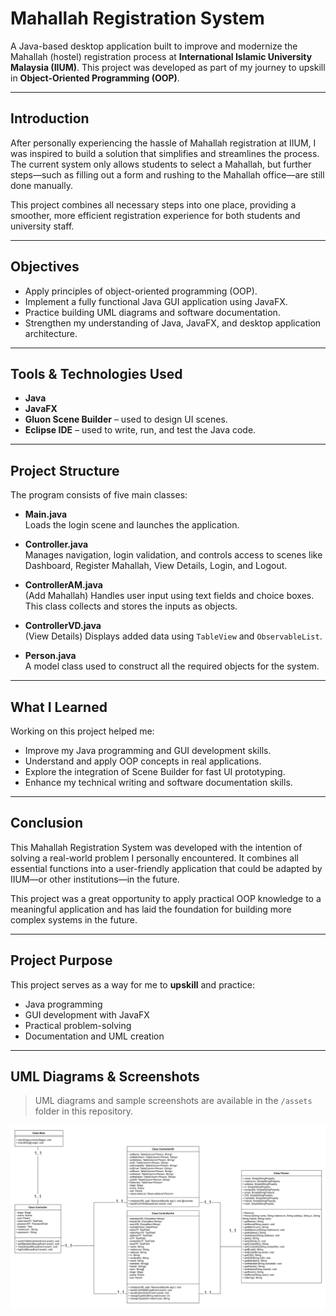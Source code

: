 # Mahallah Registration System

A Java-based desktop application built to improve and modernize the Mahallah (hostel) registration process at **International Islamic University Malaysia (IIUM)**. This project was developed as part of my journey to upskill in **Object-Oriented Programming (OOP)**.

---

## Introduction

After personally experiencing the hassle of Mahallah registration at IIUM, I was inspired to build a solution that simplifies and streamlines the process. The current system only allows students to select a Mahallah, but further steps—such as filling out a form and rushing to the Mahallah office—are still done manually.

This project combines all necessary steps into one place, providing a smoother, more efficient registration experience for both students and university staff.

---

## Objectives

- Apply principles of object-oriented programming (OOP).
- Implement a fully functional Java GUI application using JavaFX.
- Practice building UML diagrams and software documentation.
- Strengthen my understanding of Java, JavaFX, and desktop application architecture.

---

## Tools & Technologies Used

- **Java**
- **JavaFX**
- **Gluon Scene Builder** – used to design UI scenes.
- **Eclipse IDE** – used to write, run, and test the Java code.

---

## Project Structure

The program consists of five main classes:

- **Main.java**  
  Loads the login scene and launches the application.

- **Controller.java**  
  Manages navigation, login validation, and controls access to scenes like Dashboard, Register Mahallah, View Details, Login, and Logout.

- **ControllerAM.java**  
  (Add Mahallah) Handles user input using text fields and choice boxes. This class collects and stores the inputs as objects.

- **ControllerVD.java**  
  (View Details) Displays added data using `TableView` and `ObservableList`.

- **Person.java**  
  A model class used to construct all the required objects for the system.

---

## What I Learned

Working on this project helped me:

- Improve my Java programming and GUI development skills.
- Understand and apply OOP concepts in real applications.
- Explore the integration of Scene Builder for fast UI prototyping.
- Enhance my technical writing and software documentation skills.

---

## Conclusion

This Mahallah Registration System was developed with the intention of solving a real-world problem I personally encountered. It combines all essential functions into a user-friendly application that could be adapted by IIUM—or other institutions—in the future.

This project was a great opportunity to apply practical OOP knowledge to a meaningful application and has laid the foundation for building more complex systems in the future.

---

## Project Purpose

This project serves as a way for me to **upskill** and practice:

- Java programming
- GUI development with JavaFX
- Practical problem-solving
- Documentation and UML creation

---

## UML Diagrams & Screenshots

> UML diagrams and sample screenshots are available in the `/assets` folder in this repository.

<p align="center">
  <img src="assets/uml_diagram.png" width="900px" />
</p>
